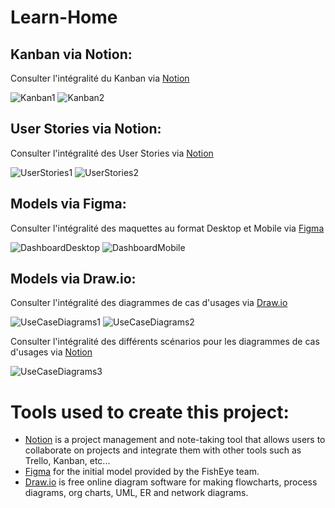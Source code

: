 # Learn-Home

## Kanban via Notion:

Consulter l'intégralité du Kanban via [Notion](https://www.notion.so/45dea53b58be483b887c5305696c30bf?v=53c7771d36174d78923379674a179056)

<img src ="./Kanban/Kanban1.png" title = "Learn-Home" alt = "Kanban1" />
<img src ="./Kanban/Kanban2.png" title = "Learn-Home" alt = "Kanban2" />

## User Stories via Notion:

Consulter l'intégralité des User Stories via [Notion](https://www.notion.so/User-Stories-du-P10-8491691374e34ae2ae1a3e23503b90ca)

<img src ="./UserStories/UserStories1.png" title = "Learn-Home" alt = "UserStories1" />
<img src ="./UserStories/UserStories2.png" title = "Learn-Home" alt = "UserStories2" />

## Models via Figma:

Consulter l'intégralité des maquettes au format Desktop et Mobile via [Figma](https://www.figma.com/file/QR727Lky6lFQKACPa2fHbq/Maquette-Learn%40Home?type=design&node-id=80-3012&mode=design)

<img src ="./Model/DashboardDesktop.png" title = "Learn-Home" alt = "DashboardDesktop" />
<img src ="./Model/DashboardMobile.png" title = "Learn-Home" alt = "DashboardMobile" />

## Models via Draw.io:

Consulter l'intégralité des diagrammes de cas d'usages via [Draw.io](https://app.diagrams.net/)

<img src ="./UseCaseDiagrams/UseCaseDiagrams1.png" title = "Learn-Home" alt = "UseCaseDiagrams1" />
<img src ="./UseCaseDiagrams/UseCaseDiagrams2.png" title = "Learn-Home" alt = "UseCaseDiagrams2" />

Consulter l'intégralité des différents scénarios pour les diagrammes de cas d'usages via [Notion](https://www.notion.so/Diagrammes-de-cas-d-usage-714723086777437db61153ccff821f89)

<img src ="./UseCaseDiagrams/UseCaseDiagrams3.png" title = "Learn-Home" alt = "UseCaseDiagrams3" />

# Tools used to create this project:

- [Notion](https://www.notion.so/) is a project management and note-taking tool that allows users to collaborate on projects and integrate them with other tools such as Trello, Kanban, etc...
- [Figma](https://www.figma.com/fr/) for the initial model provided by the FishEye team.
- [Draw.io](https://app.diagrams.net/) is free online diagram software for making flowcharts, process diagrams, org charts, UML, ER and network diagrams.
